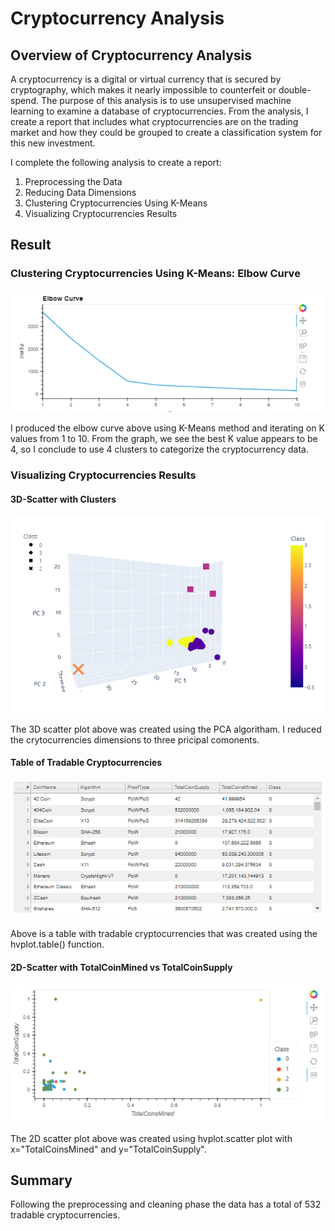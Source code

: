 # Cryptocurrency Analysis

## Overview of Cryptocurrency Analysis 
A cryptocurrency is a digital or virtual currency that is secured by cryptography, which makes it nearly impossible to counterfeit or double-spend. The purpose of this analysis is to use unsupervised machine learning to examine a database of cryptocurrencies. From the analysis, I create a report that includes what cryptocurrencies are on the trading market and how they could be grouped to create a classification system for this new investment. 

I complete the following analysis to create a report: 
1. Preprocessing the Data 
2. Reducing Data Dimensions
3. Clustering Cryptocurrencies Using K-Means
4. Visualizing Cryptocurrencies Results 


## Result

### Clustering Cryptocurrencies Using K-Means: Elbow Curve

![ElbowCurve](https://github.com/ksung1923/cryptocurrencies/blob/899c2ecb8637091a242fb5720036e3d162d1d1b7/Resources/elbow.PNG)

I produced the elbow curve above using K-Means method and iterating on K values from 1 to 10. From the graph, we see the best K value appears to be 4, so I conclude to use 4 clusters to categorize the cryptocurrency data. 

### Visualizing Cryptocurrencies Results

#### 3D-Scatter with Clusters

![3DScatter](https://github.com/ksung1923/cryptocurrencies/blob/899c2ecb8637091a242fb5720036e3d162d1d1b7/Resources/3d_scatter.PNG)

The 3D scatter plot above was created using the PCA algoritham. I reduced the crytocurrencies dimensions to three pricipal comonents. 

#### Table of Tradable Cryptocurrencies

![TradableTable](https://github.com/ksung1923/cryptocurrencies/blob/899c2ecb8637091a242fb5720036e3d162d1d1b7/Resources/tradable_table.PNG)

Above is a table with tradable cryptocurrencies that was created using the hvplot.table() function. 

#### 2D-Scatter with TotalCoinMined vs TotalCoinSupply 

![2DScatter](https://github.com/ksung1923/cryptocurrencies/blob/899c2ecb8637091a242fb5720036e3d162d1d1b7/Resources/2d_scatter.PNG)

The 2D scatter plot above was created using hvplot.scatter plot with x="TotalCoinsMined" and y="TotalCoinSupply". 

## Summary 
Following the preprocessing and cleaning phase the data has a total of 532 tradable cryptocurrencies.
